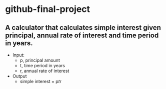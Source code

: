 # github-final-project

## A calculator that calculates simple interest given principal, annual rate of interest and time period in years.
 - Input:
   - p, principal amount
   - t, time period in years
   - r, annual rate of interest
 - Output
   - simple interest = p*t*r
